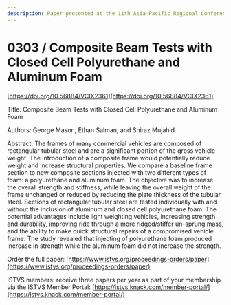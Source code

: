 ```yaml
---
description: Paper presented at the 11th Asia-Pacific Regional Conference of the ISTVS
---
```


# 0303 / Composite Beam Tests with Closed Cell Polyurethane and Aluminum Foam

[https://doi.org/10.56884/VCIX2361](https://doi.org/10.56884/VCIX2361)

Title: Composite Beam Tests with Closed Cell Polyurethane and Aluminum Foam

Authors: George Mason, Ethan Salman, and Shiraz Mujahid

Abstract: The frames of many commercial vehicles are composed of rectangular tubular steel and are a significant portion of the gross vehicle weight. The introduction of a composite frame would potentially reduce weight and increase structural properties. We compare a baseline frame section to new composite sections injected with two different types of foam: a polyurethane and aluminum foam. The objective was to increase the overall strength and stiffness, while leaving the overall weight of the frame unchanged or reduced by reducing the plate thickness of the tubular steel. Sections of rectangular tubular steel are tested individually with and without the inclusion of aluminum and closed cell polyurethane foam. The potential advantages include light weighting vehicles, increasing strength and durability, improving ride through a more ridged/stiffer un-sprung mass, and the ability to make quick structural repairs of a compromised vehicle frame. The study revealed that injecting of polyurethane foam produced increase in strength while the aluminum foam did not increase the strength.

Order the full paper: [https://www.istvs.org/proceedings-orders/paper](https://www.istvs.org/proceedings-orders/paper)

ISTVS members: receive three papers per year as part of your membership via the ISTVS Member Portal: [https://istvs.knack.com/member-portal/](https://istvs.knack.com/member-portal/)
